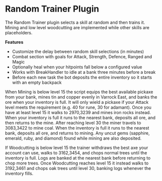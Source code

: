 # Random Trainer Plugin

The Random Trainer plugin selects a skill at random and then trains it.  Mining and low level woodcutting are implemented while other skills are placeholders.

**Features**

* Customize the delay between random skill selections (in minutes)
* Combat section with goals for Attack, Strength, Defence, Ranged and Magic
* Optionally heal when your hitpoints fall below a configured value
* Works with BreakHandler to idle at a bank three minutes before a break
* Before each new task the bot deposits the entire inventory so it starts with an empty backpack

When Mining is below level 15 the script equips the best available pickaxe from your bank, mines tin and copper evenly in Varrock East, and banks the ore when your inventory is full.  It will only wield a pickaxe if your Attack level meets the requirement (e.g. 40 for rune, 30 for adamant). Once you have at least level 15 it walks to 2970,3239 and mines iron rocks instead.  When your inventory is full it runs to the nearest bank, deposits all ore, and then returns to the mine. After reaching level 30 the miner travels to 3083,3422 to mine coal. When the inventory is full it runs to the nearest bank, deposits all ore, and returns to mining.  Any uncut gems (sapphire, emerald, ruby, and diamond) found while mining are also deposited.

If Woodcutting is below level 15 the trainer withdraws the best axe your account can use, walks to 3162,3454, and chops normal trees until the inventory is full.  Logs are banked at the nearest bank before returning to chop more trees.  Once Woodcutting reaches level 15 it instead walks to 3192,3461 and chops oak trees until level 30, banking logs whenever the inventory fills.
